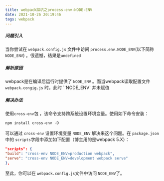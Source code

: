 ```yaml
---
title: webpack踩坑之process-env-NODE-ENV
date: 2021-10-26 20:19:46
tags: webpack
---
```


##### 问题引入

当你尝试在 `webpack.config.js` 文件中访问 `process.env.NODE_ENV`(以下简称`NODE_ENV`) 。很遗憾，结果是`undefined`

##### 解析原因

webpack是在编译后运行时提供了 `NODE_ENV` 。而当webpack读取配置文件 `webpack.congig.js` 时，此时 ``NODE_ENV` 并未赋值

##### 解决办法

使用`cross-env`包 ，该命令支持跨系统设置环境变量。使用如下命令安装：

```powershell
npm install cross-env -D
```

可以通过 `cross-env` 设置环境变量 `NODE_ENV` 解决来这个问题。在 `package.json` 中的 `scripts`字段中添加如下配置（博主用的是webpack 5.X）：

```json
"scripts": {
"build": "cross-env NODE_ENV=production webpack",
"serve": "cross-env NODE_ENV=development webpack serve"
},
```

至此，你可以在 `webpack.config.js`文件中访问 `NODE_ENV`了。

